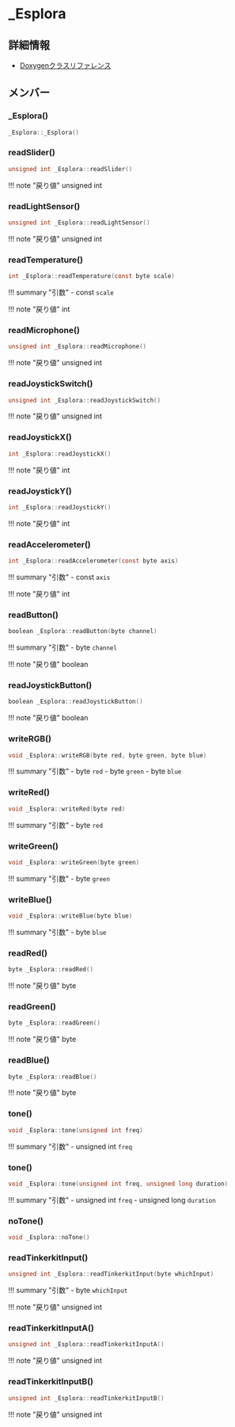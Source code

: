 # _Esplora



## 詳細情報

- [Doxygenクラスリファレンス](https://lang-ship.com/reference/Arduino/1.8.9/class___esplora.html)

## メンバー

### _Esplora()



```c
_Esplora::_Esplora()
```



### readSlider()



```c
unsigned int _Esplora::readSlider()
```

!!! note "戻り値"
	unsigned int



### readLightSensor()



```c
unsigned int _Esplora::readLightSensor()
```

!!! note "戻り値"
	unsigned int



### readTemperature()



```c
int _Esplora::readTemperature(const byte scale)
```

!!! summary "引数"
	- const `scale` 

!!! note "戻り値"
	int



### readMicrophone()



```c
unsigned int _Esplora::readMicrophone()
```

!!! note "戻り値"
	unsigned int



### readJoystickSwitch()



```c
unsigned int _Esplora::readJoystickSwitch()
```

!!! note "戻り値"
	unsigned int



### readJoystickX()



```c
int _Esplora::readJoystickX()
```

!!! note "戻り値"
	int



### readJoystickY()



```c
int _Esplora::readJoystickY()
```

!!! note "戻り値"
	int



### readAccelerometer()



```c
int _Esplora::readAccelerometer(const byte axis)
```

!!! summary "引数"
	- const `axis` 

!!! note "戻り値"
	int



### readButton()



```c
boolean _Esplora::readButton(byte channel)
```

!!! summary "引数"
	- byte `channel` 

!!! note "戻り値"
	boolean



### readJoystickButton()



```c
boolean _Esplora::readJoystickButton()
```

!!! note "戻り値"
	boolean



### writeRGB()



```c
void _Esplora::writeRGB(byte red, byte green, byte blue)
```

!!! summary "引数"
	- byte `red` 
	- byte `green` 
	- byte `blue` 



### writeRed()



```c
void _Esplora::writeRed(byte red)
```

!!! summary "引数"
	- byte `red` 



### writeGreen()



```c
void _Esplora::writeGreen(byte green)
```

!!! summary "引数"
	- byte `green` 



### writeBlue()



```c
void _Esplora::writeBlue(byte blue)
```

!!! summary "引数"
	- byte `blue` 



### readRed()



```c
byte _Esplora::readRed()
```

!!! note "戻り値"
	byte



### readGreen()



```c
byte _Esplora::readGreen()
```

!!! note "戻り値"
	byte



### readBlue()



```c
byte _Esplora::readBlue()
```

!!! note "戻り値"
	byte



### tone()



```c
void _Esplora::tone(unsigned int freq)
```

!!! summary "引数"
	- unsigned int `freq` 



### tone()



```c
void _Esplora::tone(unsigned int freq, unsigned long duration)
```

!!! summary "引数"
	- unsigned int `freq` 
	- unsigned long `duration` 



### noTone()



```c
void _Esplora::noTone()
```



### readTinkerkitInput()



```c
unsigned int _Esplora::readTinkerkitInput(byte whichInput)
```

!!! summary "引数"
	- byte `whichInput` 

!!! note "戻り値"
	unsigned int



### readTinkerkitInputA()



```c
unsigned int _Esplora::readTinkerkitInputA()
```

!!! note "戻り値"
	unsigned int



### readTinkerkitInputB()



```c
unsigned int _Esplora::readTinkerkitInputB()
```

!!! note "戻り値"
	unsigned int



